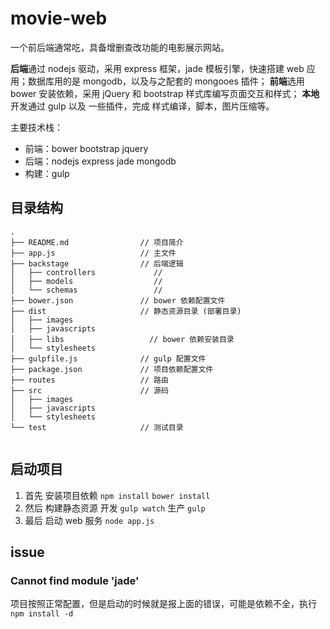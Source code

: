# movie-web

一个前后端通常吃，具备增删查改功能的电影展示网站。

**后端**通过 nodejs 驱动，采用 express 框架，jade 模板引擎，快速搭建 web 应用；数据库用的是 mongodb，以及与之配套的 mongooes 插件；
**前端**选用 bower 安装依赖，采用 jQuery 和 bootstrap 样式库编写页面交互和样式；
**本地**开发通过 gulp 以及 一些插件，完成 样式编译，脚本，图片压缩等。


主要技术栈：

- 前端：bower bootstrap jquery
- 后端：nodejs express jade mongodb
- 构建：gulp


## 目录结构

```
.
├── README.md                // 项目简介
├── app.js                   // 主文件
├── backstage                // 后端逻辑
│   ├── controllers             // 
│   ├── models                  //
│   └── schemas                 //
├── bower.json               // bower 依赖配置文件
├── dist                     // 静态资源目录 (部署目录)
│   ├── images
│   ├── javascripts
│   ├── libs                   // bower 依赖安装目录
│   └── stylesheets
├── gulpfile.js              // gulp 配置文件
├── package.json             // 项目依赖配置文件
├── routes                   // 路由
├── src                      // 源码
│   ├── images
│   ├── javascripts
│   └── stylesheets
└── test                     // 测试目录
   
```


## 启动项目

1. 首先 安装项目依赖 `npm install` `bower install`
2. 然后 构建静态资源 开发 `gulp watch` 生产 `gulp`
3. 最后 启动 web 服务 `node app.js`

## issue

### Cannot find module 'jade'

项目按照正常配置，但是启动的时候就是报上面的错误，可能是依赖不全，执行`npm install -d`
